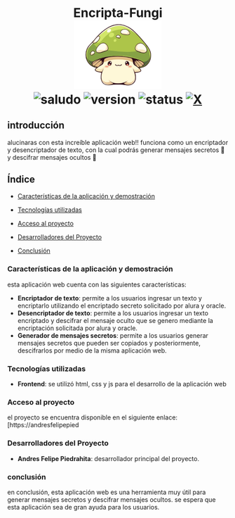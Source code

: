 <div align="center">
  <h1 align="center">
    Encripta-Fungi
    <br />
    <a href="">
      <img src="https://github.com/AndresFelipePiedrahita/challenge/blob/main/assets/honguito.png" alt="Honguito" width="200px">
    </a>
    <br />
    <img src="https://img.shields.io/badge/hola-criaturitas-orange" alt="saludo">
    <img src="https://img.shields.io/badge/version-1.0-green" alt="version">
    <img src="https://img.shields.io/badge/status-finished-blue" alt="status">
    <a href="https://x.com/intent/follow?screen_name=andres_fpm" target="_blank">
    <img src="https://img.shields.io/twitter/follow/andres_fpm" alt="X"></a>
  </h1>
</div>

## introducción
alucinaras con esta increíble aplicación web!! funciona como un encriptador y desencriptador de texto, con la cual podrás generar mensajes secretos 🤫 y descifrar mensajes ocultos 🔎

## Índice

* [Características de la aplicación y demostración](#Características)

* [Tecnologías utilizadas](#tecnologías)

* [Acceso al proyecto](#acceso)

* [Desarrolladores del Proyecto](#desarrolladores)

* [Conclusión](#conclusión)

<h3 id="Características">Características de la aplicación y demostración</h3>
esta aplicación web cuenta con las siguientes características:
<p></p>

- **Encriptador de texto**: permite a los usuarios ingresar un texto y encriptarlo utilizando el encriptado secreto solicitado por alura y oracle.
- **Desencriptador de texto**: permite a los usuarios ingresar un texto encriptado y descifrar el mensaje oculto que se genero mediante la encriptación solicitada por alura y oracle.
- **Generador de mensajes secretos**: permite a los usuarios generar mensajes secretos que pueden ser copiados y posteriormente, descifrarlos por medio de la misma aplicación web.

<h3 id="tecnologías">Tecnologías utilizadas</h3>

- **Frontend**: se utilizó html, css y js para el desarrollo de la aplicación web

<h3 id="acceso">Acceso al proyecto</h3>
el proyecto se encuentra disponible en el siguiente enlace: [https://andresfelipepied

<h3 id="desarrolladores">Desarrolladores del Proyecto</h3>

- **Andres Felipe Piedrahita**: desarrollador principal del proyecto.

<h3 id="conclusión">conclusión</h3>
en conclusión, esta aplicación web es una herramienta muy útil para generar mensajes secretos y descifrar mensajes ocultos. se espera que esta aplicación sea de gran ayuda para los usuarios.
  



